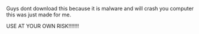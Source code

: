 Guys dont download this because it is malware and will crash you computer this was just made for me.

USE AT YOUR OWN RISK!!!!!!!

